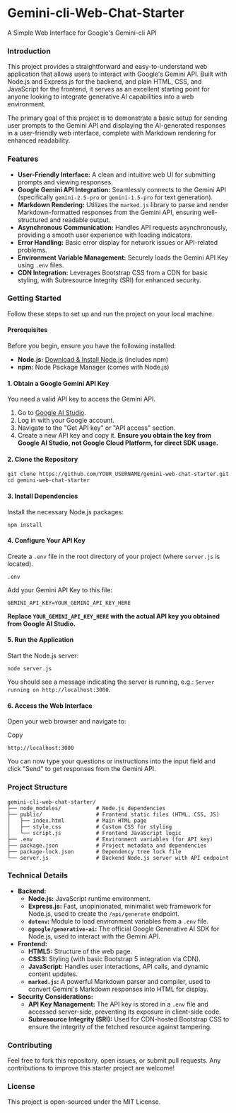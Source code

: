# Gemini-cli-Web-Chat-Starter
A Simple Web Interface for Google's Gemini-cli API

### Introduction

This project provides a straightforward and easy-to-understand web application that allows users to interact with Google's Gemini API. Built with Node.js and Express.js for the backend, and plain HTML, CSS, and JavaScript for the frontend, it serves as an excellent starting point for anyone looking to integrate generative AI capabilities into a web environment.

The primary goal of this project is to demonstrate a basic setup for sending user prompts to the Gemini API and displaying the AI-generated responses in a user-friendly web interface, complete with Markdown rendering for enhanced readability.

### Features

- **User-Friendly Interface:** A clean and intuitive web UI for submitting prompts and viewing responses.
- **Google Gemini API Integration:** Seamlessly connects to the Gemini API (specifically `gemini-2.5-pro` or `gemini-1.5-pro` for text generation).
- **Markdown Rendering:** Utilizes the `marked.js` library to parse and render Markdown-formatted responses from the Gemini API, ensuring well-structured and readable output.
- **Asynchronous Communication:** Handles API requests asynchronously, providing a smooth user experience with loading indicators.
- **Error Handling:** Basic error display for network issues or API-related problems.
- **Environment Variable Management:** Securely loads the Gemini API Key using `.env` files.
- **CDN Integration:** Leverages Bootstrap CSS from a CDN for basic styling, with Subresource Integrity (SRI) for enhanced security.

### Getting Started

Follow these steps to set up and run the project on your local machine.

#### Prerequisites

Before you begin, ensure you have the following installed:

- **Node.js:** [Download & Install Node.js](https://nodejs.org/en/download/) (includes npm)
- **npm:** Node Package Manager (comes with Node.js)

#### 1\. Obtain a Google Gemini API Key

You need a valid API key to access the Gemini API.

1.  Go to [Google AI Studio](https://aistudio.google.com/).
2.  Log in with your Google account.
3.  Navigate to the "Get API key" or "API access" section.
4.  Create a new API key and copy it. **Ensure you obtain the key from Google AI Studio, not Google Cloud Platform, for direct SDK usage.**

#### 2\. Clone the Repository

```
git clone https://github.com/YOUR_USERNAME/gemini-web-chat-starter.git
cd gemini-web-chat-starter
```

#### 3\. Install Dependencies

Install the necessary Node.js packages:

```
npm install
```

#### 4\. Configure Your API Key

Create a `.env` file in the root directory of your project (where `server.js` is located).

```
.env
```

Add your Gemini API Key to this file:

```
GEMINI_API_KEY=YOUR_GEMINI_API_KEY_HERE
```

**Replace `YOUR_GEMINI_API_KEY_HERE` with the actual API key you obtained from Google AI Studio.**

#### 5\. Run the Application

Start the Node.js server:

```
node server.js
```

You should see a message indicating the server is running, e.g.: `Server running on http://localhost:3000`.

#### 6\. Access the Web Interface

Open your web browser and navigate to:

Copy

```
http://localhost:3000
```

You can now type your questions or instructions into the input field and click "Send" to get responses from the Gemini API.

### Project Structure

```
gemini-cli-web-chat-starter/
├── node_modules/           # Node.js dependencies
├── public/                 # Frontend static files (HTML, CSS, JS)
│   ├── index.html          # Main HTML page
│   ├── style.css           # Custom CSS for styling
│   └── script.js           # Frontend JavaScript logic
├── .env                    # Environment variables (for API key)
├── package.json            # Project metadata and dependencies
├── package-lock.json       # Dependency tree lock file
└── server.js               # Backend Node.js server with API endpoint
```

### Technical Details

- **Backend:**
    - **Node.js:** JavaScript runtime environment.
    - **Express.js:** Fast, unopinionated, minimalist web framework for Node.js, used to create the `/api/generate` endpoint.
    - **`dotenv`:** Module to load environment variables from a `.env` file.
    - **`@google/generative-ai`:** The official Google Generative AI SDK for Node.js, used to interact with the Gemini API.
- **Frontend:**
    - **HTML5:** Structure of the web page.
    - **CSS3:** Styling (with basic Bootstrap 5 integration via CDN).
    - **JavaScript:** Handles user interactions, API calls, and dynamic content updates.
    - **`marked.js`:** A powerful Markdown parser and compiler, used to convert Gemini's Markdown responses into HTML for display.
- **Security Considerations:**
    - **API Key Management:** The API key is stored in a `.env` file and accessed server-side, preventing its exposure in client-side code.
    - **Subresource Integrity (SRI):** Used for CDN-hosted Bootstrap CSS to ensure the integrity of the fetched resource against tampering.

### Contributing

Feel free to fork this repository, open issues, or submit pull requests. Any contributions to improve this starter project are welcome!

### License

This project is open-sourced under the MIT License.
